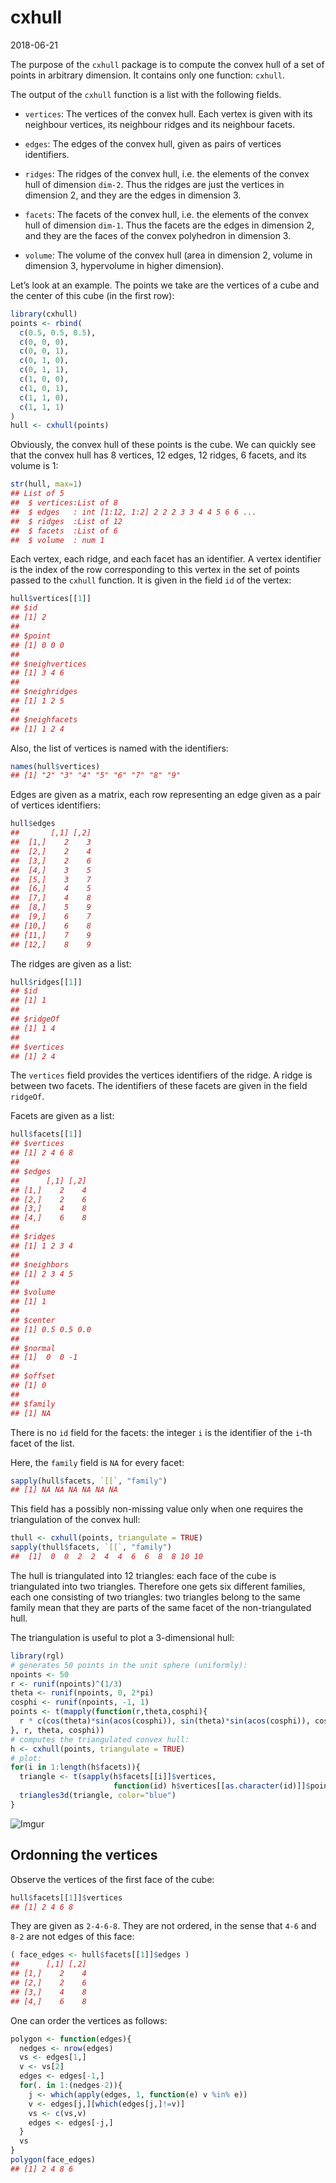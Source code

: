 cxhull
================
2018-06-21

The purpose of the `cxhull` package is to compute the convex hull of a
set of points in arbitrary dimension. It contains only one function:
`cxhull`.

The output of the `cxhull` function is a list with the following fields.

  - `vertices`: The vertices of the convex hull. Each vertex is given
    with its neighbour vertices, its neighbour ridges and its neighbour
    facets.

  - `edges`: The edges of the convex hull, given as pairs of vertices
    identifiers.

  - `ridges`: The ridges of the convex hull, i.e. the elements of the
    convex hull of dimension `dim-2`. Thus the ridges are just the
    vertices in dimension 2, and they are the edges in dimension 3.

  - `facets`: The facets of the convex hull, i.e. the elements of the
    convex hull of dimension `dim-1`. Thus the facets are the edges in
    dimension 2, and they are the faces of the convex polyhedron in
    dimension 3.

  - `volume`: The volume of the convex hull (area in dimension 2, volume
    in dimension 3, hypervolume in higher dimension).

Let’s look at an example. The points we take are the vertices of a cube
and the center of this cube (in the first row):

``` r
library(cxhull)
points <- rbind(
  c(0.5, 0.5, 0.5),
  c(0, 0, 0),
  c(0, 0, 1),
  c(0, 1, 0),
  c(0, 1, 1),
  c(1, 0, 0),
  c(1, 0, 1),
  c(1, 1, 0),
  c(1, 1, 1)
)
hull <- cxhull(points)
```

Obviously, the convex hull of these points is the cube. We can quickly
see that the convex hull has 8 vertices, 12 edges, 12 ridges, 6 facets,
and its volume is 1:

``` r
str(hull, max=1)
## List of 5
##  $ vertices:List of 8
##  $ edges   : int [1:12, 1:2] 2 2 2 3 3 4 4 5 6 6 ...
##  $ ridges  :List of 12
##  $ facets  :List of 6
##  $ volume  : num 1
```

Each vertex, each ridge, and each facet has an identifier. A vertex
identifier is the index of the row corresponding to this vertex in the
set of points passed to the `cxhull` function. It is given in the field
`id` of the vertex:

``` r
hull$vertices[[1]]
## $id
## [1] 2
## 
## $point
## [1] 0 0 0
## 
## $neighvertices
## [1] 3 4 6
## 
## $neighridges
## [1] 1 2 5
## 
## $neighfacets
## [1] 1 2 4
```

Also, the list of vertices is named with the identifiers:

``` r
names(hull$vertices)
## [1] "2" "3" "4" "5" "6" "7" "8" "9"
```

Edges are given as a matrix, each row representing an edge given as a
pair of vertices identifiers:

``` r
hull$edges
##       [,1] [,2]
##  [1,]    2    3
##  [2,]    2    4
##  [3,]    2    6
##  [4,]    3    5
##  [5,]    3    7
##  [6,]    4    5
##  [7,]    4    8
##  [8,]    5    9
##  [9,]    6    7
## [10,]    6    8
## [11,]    7    9
## [12,]    8    9
```

The ridges are given as a list:

``` r
hull$ridges[[1]]
## $id
## [1] 1
## 
## $ridgeOf
## [1] 1 4
## 
## $vertices
## [1] 2 4
```

The `vertices` field provides the vertices identifiers of the ridge. A
ridge is between two facets. The identifiers of these facets are given
in the field `ridgeOf`.

Facets are given as a list:

``` r
hull$facets[[1]]
## $vertices
## [1] 2 4 6 8
## 
## $edges
##      [,1] [,2]
## [1,]    2    4
## [2,]    2    6
## [3,]    4    8
## [4,]    6    8
## 
## $ridges
## [1] 1 2 3 4
## 
## $neighbors
## [1] 2 3 4 5
## 
## $volume
## [1] 1
## 
## $center
## [1] 0.5 0.5 0.0
## 
## $normal
## [1]  0  0 -1
## 
## $offset
## [1] 0
## 
## $family
## [1] NA
```

There is no `id` field for the facets: the integer `i` is the identifier
of the `i`-th facet of the list.

Here, the `family` field is `NA` for every facet:

``` r
sapply(hull$facets, `[[`, "family")
## [1] NA NA NA NA NA NA
```

This field has a possibly non-missing value only when one requires the
triangulation of the convex hull:

``` r
thull <- cxhull(points, triangulate = TRUE)
sapply(thull$facets, `[[`, "family")
##  [1]  0  0  2  2  4  4  6  6  8  8 10 10
```

The hull is triangulated into 12 triangles: each face of the cube is
triangulated into two triangles. Therefore one gets six different
families, each one consisting of two triangles: two triangles belong to
the same family mean that they are parts of the same facet of the
non-triangulated hull.

The triangulation is useful to plot a 3-dimensional hull:

``` r
library(rgl)
# generates 50 points in the unit sphere (uniformly):
npoints <- 50
r <- runif(npoints)^(1/3)
theta <- runif(npoints, 0, 2*pi)
cosphi <- runif(npoints, -1, 1)
points <- t(mapply(function(r,theta,cosphi){
  r * c(cos(theta)*sin(acos(cosphi)), sin(theta)*sin(acos(cosphi)), cosphi)
}, r, theta, cosphi))
# computes the triangulated convex hull:
h <- cxhull(points, triangulate = TRUE)
# plot:
for(i in 1:length(h$facets)){
  triangle <- t(sapply(h$facets[[i]]$vertices,
                       function(id) h$vertices[[as.character(id)]]$point))
  triangles3d(triangle, color="blue")
}
```

![Imgur](https://i.imgur.com/9Awcfg7.png)

## Ordonning the vertices

Observe the vertices of the first face of the cube:

``` r
hull$facets[[1]]$vertices
## [1] 2 4 6 8
```

They are given as `2-4-6-8`. They are not ordered, in the sense that
`4-6` and `8-2` are not edges of this face:

``` r
( face_edges <- hull$facets[[1]]$edges )
##      [,1] [,2]
## [1,]    2    4
## [2,]    2    6
## [3,]    4    8
## [4,]    6    8
```

One can order the vertices as follows:

``` r
polygon <- function(edges){
  nedges <- nrow(edges)
  vs <- edges[1,]
  v <- vs[2]
  edges <- edges[-1,]
  for(. in 1:(nedges-2)){
    j <- which(apply(edges, 1, function(e) v %in% e))
    v <- edges[j,][which(edges[j,]!=v)]
    vs <- c(vs,v)
    edges <- edges[-j,]
  }
  vs
}
polygon(face_edges)
## [1] 2 4 8 6
```
